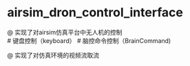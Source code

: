 # airsim_dron_control_interface
@ 实现了对airsim仿真平台中无人机的控制  
    # 键盘控制（keyboard）
    # 脑控命令控制（BrainCommand)

@ 实现了对仿真环境的视频流取流

